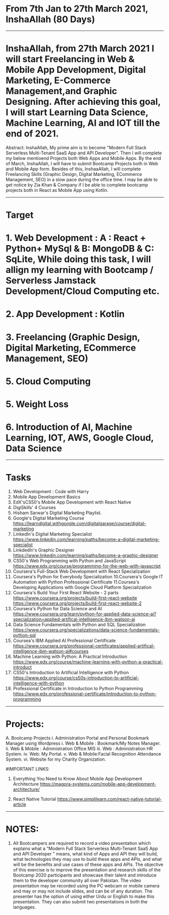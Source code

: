 # From 7th Jan to 27th March 2021, InshaAllah (80 Days)
------------------------------

# InshaAllah, from 27th March 2021 I will start Freelancing in Web & Mobile App Development, Digital Marketing, E-Commerce Management,and Graphic Designing.  After achieving this goal, I will start Learning Data Science, Machine Learning, AI and IOT till the end of 2021.

Abstract: 
InshaAllah, My prime aim is to become "Modern Full Stack Serverless Multi-Tenant SaaS App and API Developer". Then I will complete my below mentioend Projects both Web Apps and Mobile Apps. By the end of March, InshaAllah, I will have to submit Bootcamp Projects both in Web and Mobile App form.  Besides of this, InshaaAllah, I will complete Freelancing Skills (Graphic Design, Digital Marketing, ECommerce Management, SEO) in a slow pace during the office time. I may be able to get notice by Zia Khan & Company if I be able to complete bootcamp projects both in React as Mobile App using Kotlin. 

-------------------------------
# Target
# 1. Web Development : A : React + Python+ MySql & B: MongoDB & C: SqLite, While doing this task, I will allign my learning with Bootcamp / Serverless Jamstack Development/Cloud Computing etc. 

# 2. App Development : Kotlin
# 3. Freelancing (Graphic Design, Digital Marketing, ECommerce Management, SEO)
# 5. Cloud Computing
# 5. Weight Loss
# 6. Introduction of AI, Machine Learning, IOT, AWS, Google Cloud, Data Science

-------------------------------------------------------------------------------
# Tasks
1. Web Development : Code with Harry
2. Mobile App Development Basics
3. EdX'sCS50's Mobile App Development with React Native
2. DigiSkills' 4 Courses
3. Hisham Sarwar's Digital Marketing Playlist.
4. Google's Digital Marketing Course 
https://learndigital.withgoogle.com/digitalgarage/course/digital-marketing
5. LinkedIn's Digital Marketing Specialist 
https://www.linkedin.com/learning/paths/become-a-digital-marketing-specialist
6. LinkdedIn's Graphic Designer
https://www.linkedin.com/learning/paths/become-a-graphic-designer
7. CS50's Web Programming with Python and JavaScript
https://www.edx.org/course/programming-for-the-web-with-javascript
8. Coursera's Full-Stack Web Development with React Specialization
9. Coursera's Python for Everybody Specialization
10.Coursera's Google IT Automation with Python Professional Certificate
11.Coursea's Developing Applications with Google Cloud Platform Specialization
12. Coursera's Build Your First React Website - 2 parts
https://www.coursera.org/projects/build-first-react-website
https://www.coursera.org/projects/build-first-react-website-2
13. Coursera's Python for Data Science and AI
https://www.coursera.org/learn/python-for-applied-data-science-ai?specialization=applied-artifical-intelligence-ibm-watson-ai
14. Data Science Fundamentals with Python and SQL Specialization
https://www.coursera.org/specializations/data-science-fundamentals-python-sql
15. Coursea's IBM Applied AI Professional Certificate
https://www.coursera.org/professional-certificates/applied-artifical-intelligence-ibm-watson-ai#courses
16. Machine Learning with Python: A Practical Introduction
https://www.edx.org/course/machine-learning-with-python-a-practical-introduct
17. CS50's Introduction to Artificial Intelligence with Python
https://www.edx.org/course/cs50s-introduction-to-artificial-intelligence-with-python
18. Professional Certificate in Introduction to Python Programming
https://www.edx.org/professional-certificate/introduction-to-python-programming
---------------------------------------------------------------------
# Projects: 
A.   Bootcamp Projects 
i.   Administration Portal and Personal Bookmark Manager using Wordpress
i.   Web & Mobile : Bookmark/My Notes Manager.
ii.  Web & Mobile : Administration Office MIS
iii. Web : Administration HR System.
iv.  Web: My Portal.
v.   Web & Mobile:Facial Recognition Attendance System.
vi.  Website for my Charity Organization. 

#IMPORTANT LINKS: 

1. Everything You Need to Know About Mobile App Development Architecture
https://magora-systems.com/mobile-app-development-architecture/

2. React Native Tutorial
https://www.simplilearn.com/react-native-tutorial-article

---------------------------------------------------
# NOTES:
1. All Bootcampers are required to record a video presentation which explains what a “Modern Full Stack Serverless Multi-Tenant SaaS App and API Developer ” means, what kind of Apps and API they will build, what technologies they may use to build these apps and APIs, and what will be the benefits and use cases of these apps and APIs.
The objective of this exercise is to improve the presentation and research skills of the Bootcamp 2020 participants and showcase their talent and introduce them to the developer community all over Pakistan.
The video presentation may be recorded using the PC webcam or mobile camera and may or may not include slides, and can be of any duration. The presenter has the option of using either Urdu or English to make this presentation. They can also submit two presentations in both the languages.

